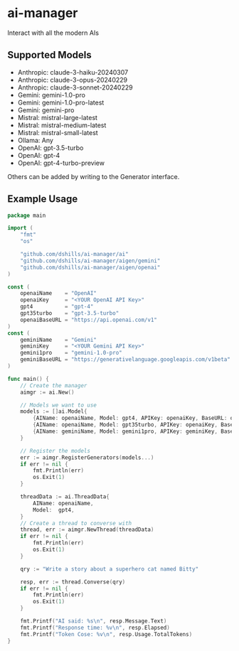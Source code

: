 # ai-manager

Interact with all the modern AIs

## Supported Models

- Anthropic: claude-3-haiku-20240307
- Anthropic: claude-3-opus-20240229
- Anthropic: claude-3-sonnet-20240229
- Gemini: gemini-1.0-pro
- Gemini: gemini-1.0-pro-latest
- Gemini: gemini-pro
- Mistral: mistral-large-latest
- Mistral: mistral-medium-latest
- Mistral: mistral-small-latest
- Ollama: Any
- OpenAI: gpt-3.5-turbo
- OpenAI: gpt-4
- OpenAI: gpt-4-turbo-preview

Others can be added by writing to the Generator interface.

## Example Usage

```go
package main

import (
	"fmt"
	"os"

	"github.com/dshills/ai-manager/ai"
	"github.com/dshills/ai-manager/aigen/gemini"
	"github.com/dshills/ai-manager/aigen/openai"
)

const (
	openaiName    = "OpenAI"
	openaiKey     = "<YOUR OpenAI API Key>"
	gpt4          = "gpt-4"
	gpt35turbo    = "gpt-3.5-turbo"
	openaiBaseURL = "https://api.openai.com/v1"
)
const (
	geminiName    = "Gemini"
	geminiKey     = "<YOUR Gemini API Key>"
	gemini1pro    = "gemini-1.0-pro"
	geminiBaseURL = "https://generativelanguage.googleapis.com/v1beta"
)

func main() {
	// Create the manager
	aimgr := ai.New()

	// Models we want to use
	models := []ai.Model{
		{AIName: openaiName, Model: gpt4, APIKey: openaiKey, BaseURL: openaiBaseURL, Generator: openai.New()},
		{AIName: openaiName, Model: gpt35turbo, APIKey: openaiKey, BaseURL: openaiBaseURL, Generator: openai.New()},
		{AIName: geminiName, Model: gemini1pro, APIKey: geminiKey, BaseURL: geminiBaseURL, Generator: gemini.New()},
	}

	// Register the models
	err := aimgr.RegisterGenerators(models...)
	if err != nil {
		fmt.Println(err)
		os.Exit(1)
	}

	threadData := ai.ThreadData{
		AIName: openaiName,
		Model:  gpt4,
	}
	// Create a thread to converse with
	thread, err := aimgr.NewThread(threadData)
	if err != nil {
		fmt.Println(err)
		os.Exit(1)
	}

	qry := "Write a story about a superhero cat named Bitty"

	resp, err := thread.Converse(qry)
	if err != nil {
		fmt.Println(err)
		os.Exit(1)
	}

	fmt.Printf("AI said: %s\n", resp.Message.Text)
	fmt.Printf("Response time: %v\n", resp.Elapsed)
	fmt.Printf("Token Cose: %v\n", resp.Usage.TotalTokens)
}
```
